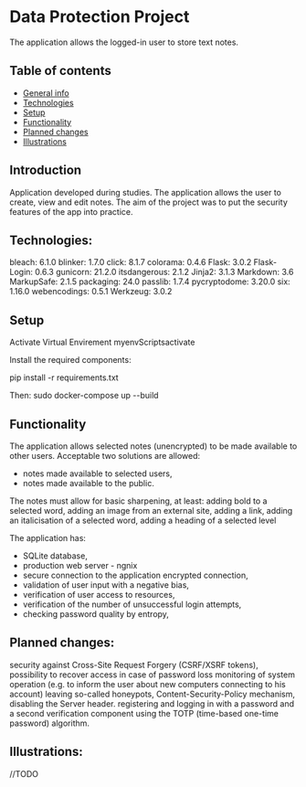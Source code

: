 # Data Protection Project
The application allows the logged-in user to store text notes.

## Table of contents
* [General info](#general-info)
* [Technologies](#technologies)
* [Setup](#setup)
* [Functionality](#functionality)
* [Planned changes](#planned-changes)
* [Illustrations](#illustrations)

 
## Introduction 
Application developed during studies. The application allows the user to create, view and edit notes.
The aim of the project was to put the security features of the app into practice.  

## Technologies:

bleach: 6.1.0
blinker: 1.7.0
click: 8.1.7
colorama: 0.4.6
Flask: 3.0.2
Flask-Login: 0.6.3
gunicorn: 21.2.0
itsdangerous: 2.1.2
Jinja2: 3.1.3
Markdown: 3.6
MarkupSafe: 2.1.5
packaging: 24.0
passlib: 1.7.4
pycryptodome: 3.20.0
six: 1.16.0
webencodings: 0.5.1
Werkzeug: 3.0.2

## Setup
Activate Virtual Envirement
myenvScriptsactivate

Install the required components:

pip install -r requirements.txt

Then:
sudo docker-compose up --build
 
## Functionality
The application allows selected notes (unencrypted) to be made available to other users. Acceptable 
two solutions are allowed:

* notes made available to selected users,
* notes made available to the public.

The notes must allow for basic sharpening, at least: adding bold to a selected word, adding an image from an external site, adding a link, adding an italicisation of a selected word, adding a heading of a selected level

The application has: 
* SQLite database,
* production web server - ngnix
* secure connection to the application encrypted connection,
* validation of user input with a negative bias,
* verification of user access to resources,
* verification of the number of unsuccessful login attempts,
* checking password quality by entropy,


## Planned changes:
security against Cross-Site Request Forgery (CSRF/XSRF tokens),
possibility to recover access in case of password loss
monitoring of system operation (e.g. to inform the user about new computers connecting to his account)
leaving so-called honeypots,
Content-Security-Policy mechanism,
disabling the Server header.
registering and logging in with a password and a second verification component using the TOTP (time-based one-time password) algorithm.

## Illustrations:

//TODO
